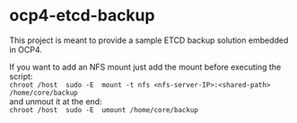# ocp4-etcd-backup
This project is meant to provide a sample ETCD backup solution embedded in OCP4.

If you want to add an NFS mount just add the mount before executing the script: <br />
```chroot /host  sudo -E  mount -t nfs <nfs-server-IP>:<shared-path> /home/core/backup``` <br />
and unmout it at the end: <br />
```chroot /host  sudo -E  umount /home/core/backup```

